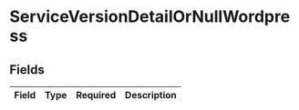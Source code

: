 # ServiceVersionDetailOrNullWordpress


## Fields

| Field       | Type        | Required    | Description |
| ----------- | ----------- | ----------- | ----------- |